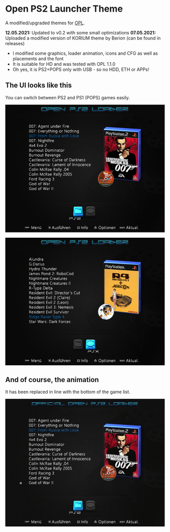 # Open PS2 Launcher Theme
A modified/upgraded themes for [OPL](https://www.ps2-home.com/forum/viewtopic.php?f=13&t=3).

**12.05.2021:** Updated to v0.2 with some small optimizations
**07.05.2021:** Uploaded a modified version of KORIUM theme by Berion (can be found in releases)
* I modified some graphics, loader animation, icons and CFG as well as placements and the font
* It is suitable for HD and was tested with OPL 1.1.0
* Oh yes, it is PS2+POPS only with USB - so no HDD, ETH or APPs!

## The UI looks like this
 You can switch between PS2 and PS1 (POPS) games easily.

![Preview of PS2 view](/images/preview-ps2.png)

![Preview of PS1 view](/images/preview-ps1.png)

## And of course, the animation
It has been replaced in line with the bottom of the game list.

![Preview of animation](/images/loaderanim.gif)
